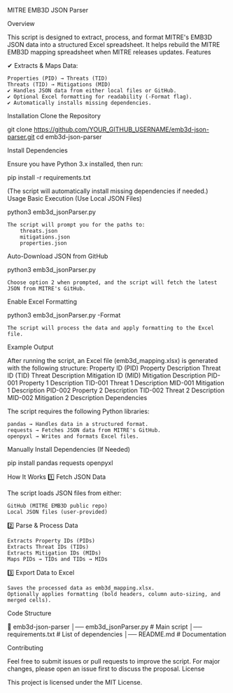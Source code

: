 MITRE EMB3D JSON Parser

Overview

This script is designed to extract, process, and format MITRE's EMB3D JSON data into a structured Excel spreadsheet.
It helps rebuild the MITRE EMB3D mapping spreadsheet when MITRE releases updates.
Features

✔ Extracts & Maps Data:

    Properties (PID) → Threats (TID)
    Threats (TID) → Mitigations (MID)
    ✔ Handles JSON data from either local files or GitHub.
    ✔ Optional Excel formatting for readability (-Format flag).
    ✔ Automatically installs missing dependencies.

Installation
Clone the Repository

git clone https://github.com/YOUR_GITHUB_USERNAME/emb3d-json-parser.git
cd emb3d-json-parser

Install Dependencies

Ensure you have Python 3.x installed, then run:

pip install -r requirements.txt

(The script will automatically install missing dependencies if needed.)
Usage
Basic Execution (Use Local JSON Files)

python3 emb3d_jsonParser.py

    The script will prompt you for the paths to:
        threats.json
        mitigations.json
        properties.json

Auto-Download JSON from GitHub

python3 emb3d_jsonParser.py

    Choose option 2 when prompted, and the script will fetch the latest JSON from MITRE's GitHub.

Enable Excel Formatting

python3 emb3d_jsonParser.py -Format

    The script will process the data and apply formatting to the Excel file.

Example Output

After running the script, an Excel file (emb3d_mapping.xlsx) is generated with the following structure:
Property ID (PID)	Property Description	Threat ID (TID)	Threat Description	Mitigation ID (MID)	Mitigation Description
PID-001	Property 1 Description	TID-001	Threat 1 Description	MID-001	Mitigation 1 Description
PID-002	Property 2 Description	TID-002	Threat 2 Description	MID-002	Mitigation 2 Description
Dependencies

The script requires the following Python libraries:

    pandas → Handles data in a structured format.
    requests → Fetches JSON data from MITRE's GitHub.
    openpyxl → Writes and formats Excel files.

Manually Install Dependencies (If Needed)

pip install pandas requests openpyxl

How It Works
1️⃣ Fetch JSON Data

The script loads JSON files from either:

    GitHub (MITRE EMB3D public repo)
    Local JSON files (user-provided)

2️⃣ Parse & Process Data

    Extracts Property IDs (PIDs)
    Extracts Threat IDs (TIDs)
    Extracts Mitigation IDs (MIDs)
    Maps PIDs → TIDs and TIDs → MIDs

3️⃣ Export Data to Excel

    Saves the processed data as emb3d_mapping.xlsx.
    Optionally applies formatting (bold headers, column auto-sizing, and merged cells).

Code Structure

📂 emb3d-json-parser
│── emb3d_jsonParser.py      # Main script
│── requirements.txt         # List of dependencies
│── README.md                # Documentation

Contributing

Feel free to submit issues or pull requests to improve the script.
For major changes, please open an issue first to discuss the proposal.
License

This project is licensed under the MIT License.
